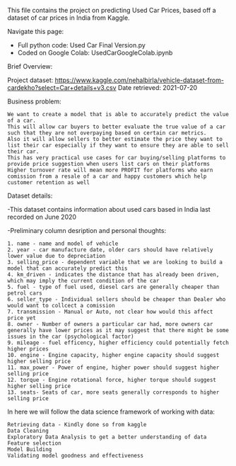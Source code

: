 This file contains the project on predicting Used Car Prices, based off a dataset of car prices in India from Kaggle.

Navigate this page:
 - Full python code: Used Car Final Version.py
 - Coded on Google Colab: UsedCarGoogleColab.ipynb

    
        
        
Brief Overview:

Project dataset: https://www.kaggle.com/nehalbirla/vehicle-dataset-from-cardekho?select=Car+details+v3.csv
Date retrieved: 2021-07-20

Business problem: 
    
    We want to create a model that is able to accurately predict the value of a car. 
    This will allow car buyers to better evaluate the true value of a car such that they are not overpaying based on certain car metrics.
    Also it will allow sellers to better estimate the price they want to list their car especially if they want to ensure they are able to sell their car.
    This has very practical use cases for car buying/selling platforms to provide price suggestion when users list cars on their platforms
    Higher turnover rate will mean more PROFIT for platforms who earn comission from a resale of a car and happy customers which help customer retention as well
        
Dataset details:

-This dataset contains information about used cars based in India last recorded on June 2020

-Preliminary column desription and personal thoughts:

    1. name - name and model of vehicle
    2. year - car manufacture date, older cars should have relatively lower value due to depreciation
    3. selling_price - dependent variable that we are looking to build a model that can accurately predict this
    4. km_driven - indicates the distance that has already been driven, which may imply the current condition of the car
    5. fuel - type of fuel used, diesel cars are generally cheaper than petrol cars
    6. seller_type - Individual sellers should be cheaper than Dealer who would want to collcect a comission
    7. transmission - Manual or Auto, not clear how would this affect price yet
    8. owner - Number of owners a particular car had, more owners car generally have lower prices as it may suggest that there might be some issues in the car (psychological factor)
    9. mileage - fuel efficency, higher efficiency could potentially fetch higher prices
    10. engine - Engine capacity, higher engine capacity should suggest higher selling price
    11. max_power - Power of engine, higher power should suggest higher selling price
    12. torque - Engine rotational force, higher torque should suggest higher selling price
    13. seats- Seats of car, more seats generally corresponds to higher selling price

In here we will follow the data science framework of working with data:

    Retrieving data - Kindly done so from kaggle
    Data Cleaning
    Exploratory Data Analysis to get a better understanding of data
    Feature selection 
    Model Building
    Validating model goodness and effectiveness

